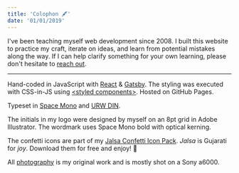 ```yaml
---
title: 'Colophon 🖋️'
date: '01/01/2019'
---
```


I've been teaching myself web development since 2008.
I built this website to practice my craft, iterate on ideas, and learn from potential mistakes along the way.
If I can help clarify something for your own learning, please don't hesitate to [reach out](/contact).

---

Hand-coded in JavaScript with [React](http://reactjs.org/) &amp; [Gatsby](http://gatsbyjs.org/).
The styling was executed with CSS-in-JS using [&lt;styled components&gt;](http://styled-components.com/).
Hosted on GitHub Pages.

Typeset in [Space Mono](https://fonts.google.com/specimen/Space+Mono) and [URW DIN](https://fonts.adobe.com/fonts/urw-din).

The initials in my logo were designed by myself on an 8pt grid in Adobe Illustrator. The wordmark uses Space Mono bold with optical kerning.

The confetti icons are part of my [Jalsa Confetti Icon Pack](https://drive.google.com/drive/folders/1yyQrUh0kTjj05GLBck5dpczWnwB8iTMK?usp=sharing). _Jalsa_ is Gujarati for _joy_. Download them for free and enjoy! 🎉

All [photography](https://www.instagram.com/shetharp/) is my original work and is mostly shot on a Sony a6000.
